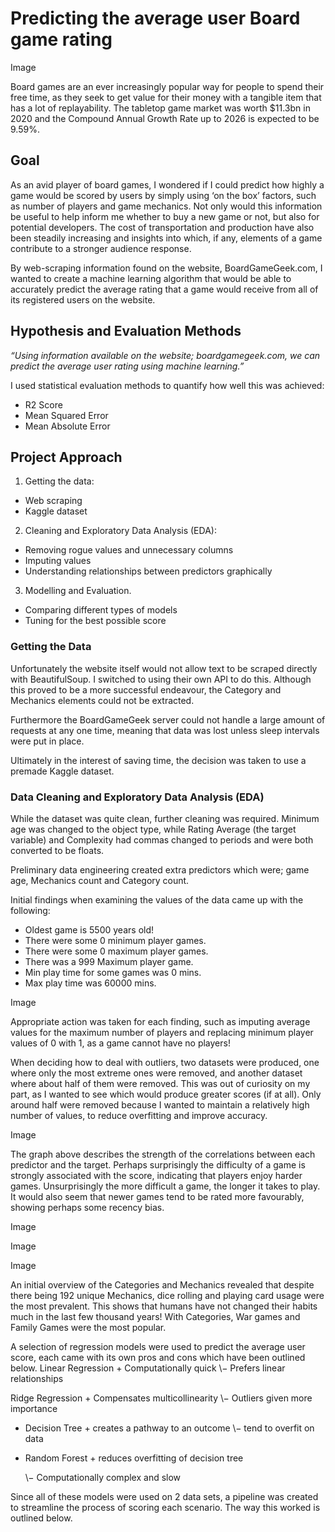 # Predicting the average user Board game rating

Image

Board games are an ever increasingly popular way for people to spend their free time, as they seek to get value for their money with a tangible item that has a lot of replayability. The tabletop game market was worth $11.3bn in 2020 and the Compound Annual Growth Rate up to 2026 is expected to be 9.59%.

## Goal

As an avid player of board games, I wondered if I could predict how highly a game would be scored by users by simply using ‘on the box’ factors, such as number of players and game mechanics. Not only would this information be useful to help inform me whether to buy a new game or not, but also for potential developers. The cost of transportation and production have also been steadily increasing and insights into which, if any, elements of a game contribute to a stronger audience response.

By web-scraping information found on the website, BoardGameGeek.com, I wanted to create a machine learning algorithm that would be able to accurately predict the average rating that a game would receive from all of its registered users on the website. 

## Hypothesis and Evaluation Methods

_“Using information available on the website; boardgamegeek.com, we can predict the average user rating using machine learning.”_

I used statistical evaluation methods to quantify how well this was achieved: 
- R2 Score
- Mean Squared Error
- Mean Absolute Error

## Project Approach

1. Getting the data:
- Web scraping
- Kaggle dataset

2. Cleaning and Exploratory Data Analysis (EDA):
- Removing rogue values and unnecessary columns
- Imputing values
- Understanding relationships between predictors graphically

3. Modelling and Evaluation.
- Comparing different types of models
- Tuning for the best possible score

### Getting the Data

Unfortunately the website itself would not allow text to be scraped directly with BeautifulSoup. I switched to using their own API to do this. Although this proved to be a more successful endeavour, the Category and Mechanics elements could not be extracted. 

Furthermore the BoardGameGeek server could not handle a large amount of requests at any one time, meaning that data was lost unless sleep intervals were put in place.

Ultimately in the interest of saving time, the decision was taken to use a premade Kaggle dataset. 

### Data Cleaning and Exploratory Data Analysis (EDA)

While the dataset was quite clean, further cleaning was required. Minimum age was changed to the object type, while Rating Average (the target variable) and Complexity had commas changed to periods and were both converted to be floats.

Preliminary data engineering created extra predictors which were; game age, Mechanics count and Category count.

Initial findings when examining the values of the data came up with the following:
- Oldest game is 5500 years old!
- There were some 0 minimum player games.
- There were some 0 maximum player games.
- There was a 999 Maximum player game.
- Min play time for some games was 0 mins.
- Max play time was 60000 mins.

Image

Appropriate action was taken for each finding, such as imputing average values for the maximum number of players and replacing minimum player values of 0 with 1, as a game cannot have no players!

When deciding how to deal with outliers, two datasets were produced, one where only the most extreme ones were removed, and another dataset where about half of them were removed. This was out of curiosity on my part, as I wanted to see which would produce greater scores (if at all). Only around half were removed because I wanted to maintain a relatively high number of values, to reduce overfitting and improve accuracy.

Image

The graph above describes the strength of the correlations between each predictor and the target. Perhaps surprisingly the difficulty of a game is strongly associated with the score, indicating that players enjoy harder games. Unsurprisingly the more difficult a game, the longer it takes to play. It would also seem that newer games tend to be rated more favourably, showing perhaps some recency bias. 

Image

Image

Image

An initial overview of the Categories and Mechanics revealed that despite there being 192 unique Mechanics, dice rolling and playing card usage were the most prevalent. This shows that humans have not changed their habits much in the last few thousand years! With Categories, War games and Family Games were the most popular.

A selection of regression models were used to predict the average user score, each came with its own pros and cons which have been outlined below.
Linear Regression
\+ Computationally quick
\− Prefers linear relationships
  
Ridge Regression
\+ Compensates multicollinearity
\− Outliers given more importance
  
- Decision Tree
\+ creates a pathway to an outcome
\− tend to overfit on data
  
- Random Forest
  \+ reduces overfitting of decision tree
  
  \− Computationally complex and slow

Since all of these models were used on 2 data sets, a pipeline was created to streamline the process of scoring each scenario. The way this worked is outlined below.

